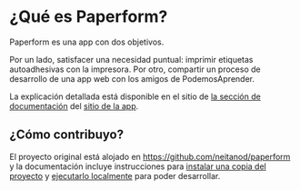 # ¿Qué es Paperform?

Paperform es una app con dos objetivos.

Por un lado, satisfacer una necesidad puntual: imprimir etiquetas autoadhesivas
con la impresora. Por otro, compartir un proceso de desarrollo de una app web con
los amigos de PodemosAprender.

La explicación detallada está disponible en el sitio de 
[la sección de documentación](https://paperform.ip1.cc/doc/) del 
[sitio de la app](https://paperform.ip1.cc/).

## ¿Cómo contribuyo?

El proyecto original está alojado en https://github.com/neitanod/paperform y la
documentación incluye instrucciones para 
[instalar una copia del proyecto](https://paperform.ip1.cc/doc/?install) y
[ejecutarlo localmente](https://paperform.ip1.cc/doc/?run) para poder
desarrollar.
